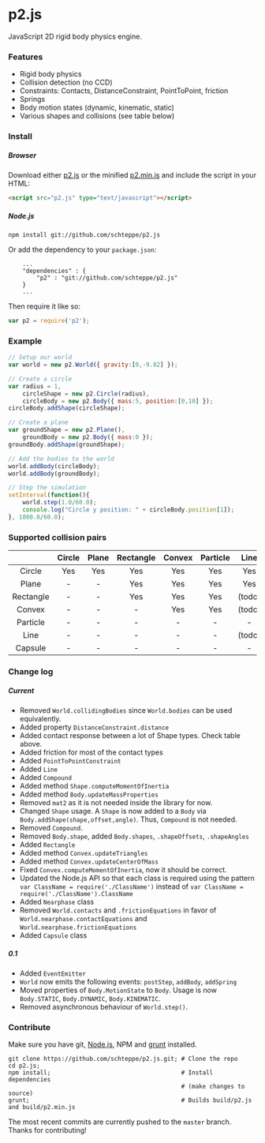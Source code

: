 p2.js
=====

JavaScript 2D rigid body physics engine.

### Features
* Rigid body physics
* Collision detection (no CCD)
* Constraints: Contacts, DistanceConstraint, PointToPoint, friction
* Springs
* Body motion states (dynamic, kinematic, static)
* Various shapes and collisions (see table below)

### Install
##### Browser
Download either [p2.js](build/p2.js) or the minified [p2.min.js](build/p2.min.js) and include the script in your HTML:
```html
<script src="p2.js" type="text/javascript"></script>
```
##### Node.js
```
npm install git://github.com/schteppe/p2.js
```
Or add the dependency to your ```package.json```:
```
    ...
    "dependencies" : {
        "p2" : "git://github.com/schteppe/p2.js"
    }
    ...
```
Then require it like so:
```js
var p2 = require('p2');
```

### Example
```js
// Setup our world
var world = new p2.World({ gravity:[0,-9.82] });

// Create a circle
var radius = 1,
    circleShape = new p2.Circle(radius),
    circleBody = new p2.Body({ mass:5, position:[0,10] });
circleBody.addShape(circleShape);

// Create a plane
var groundShape = new p2.Plane(),
    groundBody = new p2.Body({ mass:0 });
groundBody.addShape(groundShape);

// Add the bodies to the world
world.addBody(circleBody);
world.addBody(groundBody);

// Step the simulation
setInterval(function(){
    world.step(1.0/60.0);
    console.log("Circle y position: " + circleBody.position[1]);
}, 1000.0/60.0);
```

### Supported collision pairs
|           | Circle | Plane | Rectangle | Convex | Particle | Line   | Capsule |
| :-------: |:------:|:-----:|:---------:|:------:|:--------:|:------:|:-------:|
| Circle    | Yes    | Yes   | Yes       | Yes    | Yes      | Yes    | (todo)  |
| Plane     | -      | -     | Yes       | Yes    | Yes      | Yes    | (todo)  |
| Rectangle | -      | -     | Yes       | Yes    | Yes      | (todo) | (todo)  |
| Convex    | -      | -     | -         | Yes    | Yes      | (todo) | (todo)  |
| Particle  | -      | -     | -         | -      | -        | -      | (todo)  |
| Line      | -      | -     | -         | -      | -        | (todo) | (todo)  |
| Capsule   | -      | -     | -         | -      | -        | -      | (todo)  |

### Change log
##### Current
* Removed ```World.collidingBodies``` since ```World.bodies``` can be used equivalently.
* Added property ```DistanceConstraint.distance```
* Added contact response between a lot of Shape types. Check table above.
* Added friction for most of the contact types
* Added ```PointToPointConstraint```
* Added ```Line```
* Added ```Compound```
* Added method ```Shape.computeMomentOfInertia```
* Added method ```Body.updateMassProperties```
* Removed ```mat2``` as it is not needed inside the library for now.
* Changed ```Shape``` usage. A ```Shape``` is now added to a ```Body``` via ```Body.addShape(shape,offset,angle)```. Thus, ```Compound``` is not needed.
* Removed ```Compound```.
* Removed ```Body.shape```, added ```Body.shapes```, ```.shapeOffsets```, ```.shapeAngles```
* Added ```Rectangle```
* Added method ```Convex.updateTriangles```
* Added method ```Convex.updateCenterOfMass```
* Fixed ```Convex.computeMomentOfInertia```, now it should be correct.
* Updated the Node.js API so that each class is required using the pattern ```var ClassName = require('./ClassName')``` instead of ```var ClassName = require('./ClassName').ClassName```
* Added ```Nearphase``` class
* Removed ```World.contacts``` and ```.frictionEquations``` in favor of ```World.nearphase.contactEquations``` and ```World.nearphase.frictionEquations```
* Added ```Capsule``` class

##### 0.1

* Added ```EventEmitter```
* ```World``` now emits the following events: ```postStep```, ```addBody```, ```addSpring```
* Moved properties of ```Body.MotionState``` to ```Body```. Usage is now ```Body.STATIC```, ```Body.DYNAMIC```, ```Body.KINEMATIC```.
* Removed asynchronous behaviour of ```World.step()```.

### Contribute
Make sure you have git, [Node.js](http://nodejs.org), NPM and [grunt](http://gruntjs.com/) installed.
```
git clone https://github.com/schteppe/p2.js.git; # Clone the repo
cd p2.js;
npm install;                                     # Install dependencies
                                                 # (make changes to source)
grunt;                                           # Builds build/p2.js and build/p2.min.js
```
The most recent commits are currently pushed to the ```master``` branch. Thanks for contributing!
